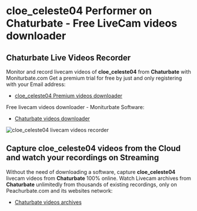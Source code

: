 # cloe_celeste04 Performer on Chaturbate - Free LiveCam videos downloader

## Chaturbate Live Videos Recorder

Monitor and record livecam videos of **cloe_celeste04** from **Chaturbate** with Moniturbate.com
Get a premium trial for free by just and only registering with your Email address:
* [cloe_celeste04 Premium videos downloader](https://moniturbate.com/request-demo-licence-key.html)

Free livecam videos downloader - Moniturbate Software:
* [Chaturbate videos downloader](https://moniturbate.com/moniturbate-download-software.html)

![cloe_celeste04 livecam videos recorder](https://peachurnet.com/templates/moniturbate-software.png)


## Capture cloe_celeste04 videos from the Cloud and watch your recordings on Streaming

Without the need of downloading a software, capture **cloe_celeste04** livecam videos from **Chaturbate** 100% online.
Watch Livecam archives from **Chaturbate** unlimitedly from thousands of existing recordings, only on Peachurbate.com and its websites network:
* [Chaturbate videos archives](https://peachurnet.com/)